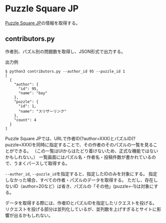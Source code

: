 # Puzzle Square JP
[Puzzle Square JP](https://puzsq.jp/main/index.php)の情報を取得する。

## contributors.py
作者別、パズル別の問題数を取得し、JSON形式で出力する。


出力例
```
$ python3 contributors.py --author_id 95 --puzzle_id 1
[
  {
    "author": {
      "id": 95,
      "name": "bay"
    },
    "puzzle": {
      "id": 1,
      "name": "スリザーリンク"
    },
    "count": 4
  }
]
```

Puzzle Square JPでは、URLで作者ID(?author=XXX)とパズルID(?puzzle=XXX)を同時に指定することで、その作者のそのパズルの一覧を見ることができる。
（この一覧はUIからはたどり着けないため、正式な機能ではないかもしれない。）
一覧画面にはパズル名・作者名・投稿件数が書かれているので、うまくパースして取得する。

`--author_id`, `--puzzle_id`を指定すると、指定したIDのみを対象にする。
指定しなかった場合、すべての作者・パズルのデータを取得する。
ただし、存在しないID（author=20など）は省き、パズルの「その他」(puzzle=-1)は対象にする。

データを取得する際には、作者IDとパズルIDを指定したリクエストを投げる。
リクエストを投げる部分は並列化しているが、並列数を上げすぎるとサイトに影響が出るかもしれない。

